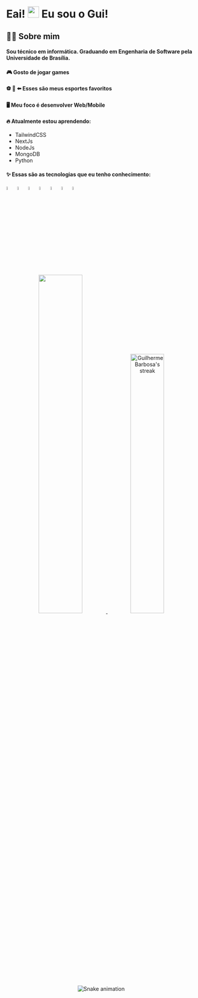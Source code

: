 # Eai! <img src="https://media.giphy.com/media/hvRJCLFzcasrR4ia7z/giphy.gif" width="30px"> Eu sou o Gui!</img>

## 🙋‍♂️ Sobre mim
#### Sou técnico em informática. Graduando em Engenharia de Software pela Universidade de Brasília.

#### 🎮 Gosto de jogar games
#### ⚽ 🏀 ⬅️ Esses são meus <b>esportes favoritos</b>
#### 🖥️ Meu foco é desenvolver <b>Web/Mobile</b>
#### 🔥 Atualmente estou aprendendo:
- TailwindCSS
- NextJs
- NodeJs
- MongoDB
- Python
#### ✨ Essas são as tecnologias que eu tenho conhecimento:
<div align="left">
  <img src="https://cdn.jsdelivr.net/gh/devicons/devicon/icons/react/react-original.svg" width=5%/>
  <img src="https://cdn.jsdelivr.net/gh/devicons/devicon/icons/html5/html5-original.svg" width=5%/>
  <img src="https://cdn.jsdelivr.net/gh/devicons/devicon/icons/css3/css3-original.svg" width=5%/>
  <img src="https://cdn.jsdelivr.net/gh/devicons/devicon/icons/docker/docker-original.svg" width=5%/>
  <img src="https://cdn.jsdelivr.net/gh/devicons/devicon/icons/javascript/javascript-original.svg" width=5%/>
  <img src="https://cdn.jsdelivr.net/gh/devicons/devicon/icons/typescript/typescript-original.svg" width=5%/>
  <img src="https://cdn.jsdelivr.net/gh/devicons/devicon/icons/selenium/selenium-original.svg" width=5%/>
</div>

#

<div align="center">
  <a href="https://github.com/guibrbs/github-readme-stats">
    <img width="48%" src="https://github-readme-stats.vercel.app/api?username=guibrbs&hide=issues&theme=tokyonight&show_icons=true&hide_border=true" />
    <a href="https://github.com/DenverCoder1/github-readme-streak-stats/blob/main/docs/themes/README.md">
    <img width='42%' title="🔥 Get streak stats for your profile at git.io/streak-stats" alt="Guilherme Barbosa's streak" src="https://github-readme-streak-stats.herokuapp.com/?user=guibrbs&theme=tokyonight&hide_border=true&stroke=0000"/>
       
   </a>
  
  ![Snake animation](https://github.com/guibrbs/guibrbs/blob/output/github-contribution-grid-snake.svg)
</div>
